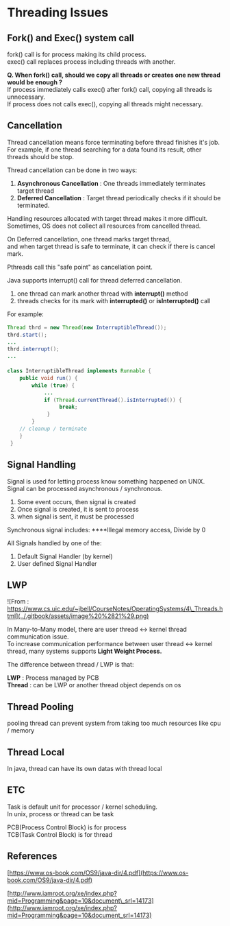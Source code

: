 # Threading Issues

## Fork\(\) and Exec\(\) system call

fork\(\) call is for process making its child process.  
exec\(\) call replaces process including threads with another.

**Q. When fork\(\) call, should we copy all threads or creates one new thread would be enough ?**  
If process immediately calls exec\(\) after fork\(\) call, copying all threads is unnecessary.  
If process does not calls exec\(\), copying all threads might necessary.

## Cancellation

Thread cancellation means force terminating before thread finishes it's job.   
For example, if one thread searching for a data found its result, other threads should be stop.

Thread cancellation can be done in two ways:

1. **Asynchronous Cancellation** :  One threads immediately terminates target thread
2. **Deferred Cancellation** : Target thread periodically checks if it should be terminated.

Handling resources allocated with target thread makes it more difficult. Sometimes, OS does not collect all resources from cancelled thread. 

On Deferred cancellation, one thread marks target thread,  
and when target thread is safe to terminate, it can check if there is cancel mark.

Pthreads call this "safe point" as cancellation point.

Java supports interrupt\(\) call for thread deferred cancellation.

1. one thread can mark another thread with **interrupt\(\)** method
2. threads checks for its mark with **interrupted\(\)** or **isInterrupted\(\)** call

For example:

```java
Thread thrd = new Thread(new InterruptibleThread());
thrd.start();
...
thrd.interrupt();
...

class InterruptibleThread implements Runnable {
    public void run() {
        while (true) {
            ...
            if (Thread.currentThread().isInterrupted()) {
                 break;
             }
        }
    // cleanup / terminate
    }
 }
```

## Signal Handling

Signal is used for letting process know something happened on UNIX. Signal can be processed asynchronous / synchronous.

1. Some event occurs, then signal is created
2. Once signal is created, it is sent to process
3. when signal is sent, it must be processed

Synchronous signal includes: ****Illegal memory access, Divide by 0

All Signals handled by one of the:

1. Default Signal Handler \(by kernel\)
2. User defined Signal Handler

## LWP

![From : https://www.cs.uic.edu/~jbell/CourseNotes/OperatingSystems/4\_Threads.html](../.gitbook/assets/image%20%2821%29.png)

In Many-to-Many model, there are user thread &lt;-&gt; kernel thread communication issue.  
To increase communication performance between user thread &lt;-&gt; kernel thread, many systems supports **Light Weight Process.**

The difference between thread / LWP is that:

**LWP** : Process managed by PCB  
**Thread** : can be LWP or another thread object depends on os

## Thread Pooling 

pooling thread can prevent system from taking too much resources like cpu / memory

## Thread Local

In java, thread can have its own datas with thread local

## ETC

Task is default unit for processor / kernel scheduling.  
In unix, process or thread can be task

PCB\(Process Control Block\) is for process  
TCB\(Task Control Block\) is for thread

## References

[https://www.os-book.com/OS9/java-dir/4.pdf](https://www.os-book.com/OS9/java-dir/4.pdf)

[http://www.iamroot.org/xe/index.php?mid=Programming&page=10&document\_srl=14173](http://www.iamroot.org/xe/index.php?mid=Programming&page=10&document_srl=14173)  


